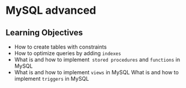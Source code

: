 # MySQL advanced

## Learning Objectives

- How to create tables with constraints
- How to optimize queries by adding `indexes`
- What is and how to implement` stored procedures` and `functions` in MySQL
- What is and how to implement `views` in MySQL
What is and how to implement `triggers` in MySQL